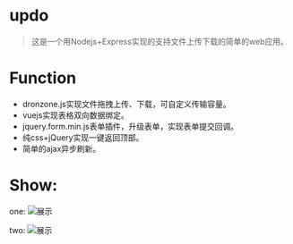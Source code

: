# updo
> 这是一个用Nodejs+Express实现的支持文件上传下载的简单的web应用。

# Function

- dronzone.js实现文件拖拽上传、下载，可自定义传输容量。
- vuejs实现表格双向数据绑定。
- jquery.form.min.js表单插件，升级表单，实现表单提交回调。
- 纯css+jQuery实现一键返回顶部。
- 简单的ajax异步刷新。

# Show:

one:
![展示](https://github.com/qcer/updo/raw/master/public/images/md_001.png)

two:
![展示](https://github.com/qcer/updo/raw/master/public/images/md_002.png)